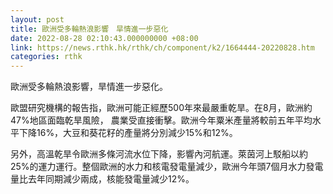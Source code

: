```yaml
---
layout: post
title: 歐洲受多輪熱浪影響　旱情進一步惡化
date: 2022-08-28 02:10:43.000000000 +08:00
link: https://news.rthk.hk/rthk/ch/component/k2/1664444-20220828.htm
categories: rthk
---
```


歐洲受多輪熱浪影響，旱情進一步惡化。

歐盟研究機構的報告指，歐洲可能正經歷500年來最嚴重乾旱。在8月，歐洲約47%地區面臨乾旱風險， 農業受直接衝擊。歐洲今年粟米產量將較前五年平均水平下降16%，大豆和葵花籽的產量將分別減少15%和12%。

另外，高溫乾旱令歐洲多條河流水位下降，影響內河航運。萊茵河上駁船以約25%的運力運行。整個歐洲的水力和核電發電量減少，歐洲今年頭7個月水力發電量比去年同期減少兩成，核能發電量減少12%。

